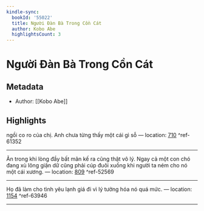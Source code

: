```yaml
---
kindle-sync:
  bookId: '55022'
  title: Người Đàn Bà Trong Cồn Cát
  author: Kobo Abe
  highlightsCount: 3
---
```

# Người Đàn Bà Trong Cồn Cát
## Metadata
* Author: [[Kobo Abe]]

## Highlights
ngồi co ro của chị. Anh chưa từng thấy một cái gì sỗ — location: [710]() ^ref-61352

---
Ăn trong khi lòng đầy bất mãn kế ra cũng thật vô lý. Ngay cả một con chó đang xù lông giận dữ cũng phải cúp đuôi xuống khi người ta ném cho nó một cái xương. — location: [809]() ^ref-52569

---
Họ đã làm cho tình yêu lạnh giá đi vì lý tưởng hóa nó quá mức. — location: [1154]() ^ref-63946

---
